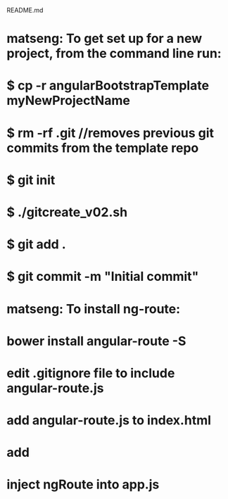 README.md
# matseng: To get set up for a new project, from the command line run:
#  $ cp -r angularBootstrapTemplate myNewProjectName
#  $ rm -rf .git  //removes previous git commits from the template repo
#  $ git init
#  $ ./gitcreate_v02.sh
#  $ git add .
#  $ git commit -m "Initial commit"

# matseng: To install ng-route:
# bower install angular-route -S
# edit .gitignore file to include angular-route.js
# add angular-route.js to index.html
# add <div ng-view></div>
# inject ngRoute into app.js
